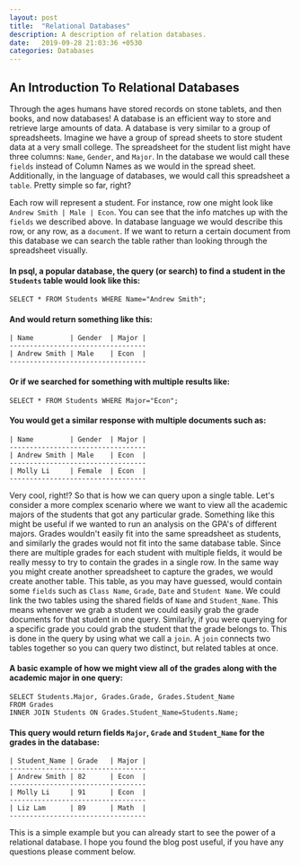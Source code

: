 ```yaml
---
layout: post
title:  "Relational Databases"
description: A description of relation databases.
date:   2019-09-28 21:03:36 +0530
categories: Databases
---
```


## An Introduction To Relational Databases

Through the ages humans have stored records on stone tablets, and then books, and now databases! A database is an efficient way to store and retrieve large amounts of data. A database is very similar to a group of spreadsheets. Imagine we have a group of spread sheets to store student data at a very small college. The spreadsheet for the student list might have three columns: `Name`, `Gender`, and `Major`. In the database we would call these `fields` instead of Column Names as we would in the spread sheet. Additionally, in the language of databases, we would call this spreadsheet a `table`. Pretty simple so far, right?

Each row will represent a student. For instance, row one might look like `Andrew Smith | Male | Econ`. You can see that the info matches up with the `fields` we described above. In database language we would describe this row, or any row, as a `document`. If we want to return a certain document from this database we can search the table rather than looking through the spreadsheet visually. 

#### In psql, a popular database, the query (or search) to find a student in the `Students` table would look like this:
`SELECT * FROM Students WHERE Name="Andrew Smith";`

#### And would return something like this:
```
| Name         | Gender  | Major |
----------------------------------
| Andrew Smith | Male    | Econ  |
----------------------------------
```

#### Or if we searched for something with multiple results like:
`SELECT * FROM Students WHERE Major="Econ";`

#### You would get a similar response with multiple documents such as:
```
| Name         | Gender  | Major |
----------------------------------
| Andrew Smith | Male    | Econ  |
----------------------------------
| Molly Li     | Female  | Econ  |
----------------------------------
```

Very cool, right!? So that is how we can query upon a single table. Let's consider a more complex scenario where we want to view all the academic majors of the students that got any particular grade. Something like this might be useful if we wanted to run an analysis on the GPA's of different majors. Grades wouldn't easily fit into the same spreadsheet as students, and similarly the grades would not fit into the same database table. Since there are multiple grades for each student with multiple fields, it would be really messy to try to contain the grades in a single row. In the same way you might create another spreadsheet to capture the grades, we would create another table. This table, as you may have guessed, would contain some `fields` such as `Class Name`, `Grade`, `Date` and `Student Name`. We could link the two tables using the shared fields of `Name` and `Student_Name`. This means whenever we grab a student we could easily grab the grade documents for that student in one query. Similarly, if you were querying for a specific grade you could grab the student that the grade belongs to. This is done in the query by using what we call a `join`. A `join` connects two tables together so you can query two distinct, but related tables at once. 

#### A basic example of how we might view all of the grades along with the academic major in one query:
```
SELECT Students.Major, Grades.Grade, Grades.Student_Name
FROM Grades
INNER JOIN Students ON Grades.Student_Name=Students.Name;
```

#### This query would return fields `Major`, `Grade` and `Student_Name` for the grades in the database:
```
| Student_Name | Grade   | Major |
----------------------------------
| Andrew Smith | 82      | Econ  |
----------------------------------
| Molly Li     | 91      | Econ  |
----------------------------------
| Liz Lam      | 89      | Math  |
----------------------------------
```

This is a simple example but you can already start to see the power of a relational database. I hope you found the blog post useful, if you have any questions please comment below.

